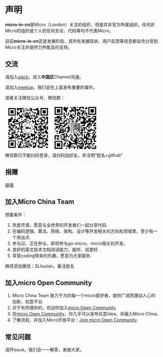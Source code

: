 # 声明

**micro-in-cn**是Micro（London）关注的组织，但是并非官方所属组织。任何非Micro的组织或个人的任何言论、代码等均不代表Micro。

目前**micro-in-cn**还是发展阶段，其所有发展现状、用户反馈等信息都会充分受到Micro关注并提供力所能及的支持。

## 交流

请加入[slack](http://slack.micro.mu/)，进入**中国区**Channel沟通。

请加入[meetup](https://www.meetup.com/Micro-Services-Network/)，我们会在上面发布重要的事件。

或者关注微信公众号、微信群：
<div style="float:left">
<img src="donation/wx_qrcode.jpg" width="30%">
<img src="donation/wx_group_v1.png" width="30%"> 
</div>

微信群已不能扫码登录，请扫码加好友，并注明“姓名+github”

## 捐赠

[链接](./donation/README.md)

## 加入Micro China Team

预备条件：

1. 热爱开源，愿意与全世界的开发者们一起分享代码.
2. 在编码逻辑、算法、网络、架构、设计等开发相关的方向和领域里，至少有一个突出点.
3. 参与过、正在参与、即将参与go-micro、micro相关的开发。
4. 良好的英文技术文档阅读能力，能听、说更好.
5. 享受coding带来的乐趣，愿意为大家服务.

麻烦添加微信：SLliuxian，备注姓名

## 加入micro Open Community

1. Micro China Team 致力于为的每一个micro爱好者，提供广阔而激动人心的创新、创意平台.
2. 对于有热情你的，欢迎你加入[micro Open Community](https://github.com/micro-community).
3. 在[micro Open Community](https://github.com/micro-community)，你几乎可以发布任意Idea，并融入Micro China.
4. 了解流程，并加入Micro开放平台：[Join micro Open Community](https://github.com/micro-community/how-to-join).

## 常见问题

请开issue，我们会一一解答，谢谢大家。
